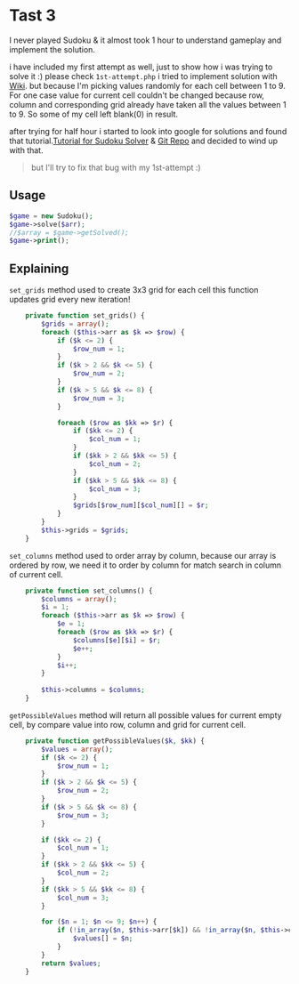# Tast 3


I never played Sudoku & it almost took 1 hour to understand gameplay and implement the solution.

i have included my first attempt as well, just to show how i was trying to solve it :)
please check `1st-attempt.php`
i tried to implement solution with [Wiki](https://en.wikipedia.org/wiki/Sudoku_solving_algorithms#Backtracking). but because I'm picking values randomly for each cell between 1 to 9. For one case value for current cell couldn't be changed
because row, column and corresponding grid already have taken all the values between 1 to 9. So some of my cell left blank(0) in result.


after trying for half hour 
i started to look into google for solutions and found that tutorial.[Tutorial for Sudoku Solver](https://toneus.co.uk/suduku-solver-php-part-1/)
& [Git Repo](https://github.com/kirilkirkov/Sudoku-Solver/blob/master/sudoku.php)
and decided to wind up with that.

> but I'll try to fix that bug with my 1st-attempt :)

## Usage

```php
$game = new Sudoku();
$game->solve($arr);
//$array = $game->getSolved();
$game->print();
```

## Explaining

`set_grids` method
used to create 3x3 grid for each cell
this function updates grid every new iteration!


```php
    private function set_grids() { 
        $grids = array();
        foreach ($this->arr as $k => $row) {
            if ($k <= 2) {
                $row_num = 1;
            }
            if ($k > 2 && $k <= 5) {
                $row_num = 2;
            }
            if ($k > 5 && $k <= 8) {
                $row_num = 3;
            }

            foreach ($row as $kk => $r) {
                if ($kk <= 2) {
                    $col_num = 1;
                }
                if ($kk > 2 && $kk <= 5) {
                    $col_num = 2;
                }
                if ($kk > 5 && $kk <= 8) {
                    $col_num = 3;
                }
                $grids[$row_num][$col_num][] = $r;
            }
        }
        $this->grids = $grids;
    }

```

`set_columns` method used to order array by column,
because our array is ordered by row, we need it to order by column for match search in column of current cell.

```php
    private function set_columns() { 
        $columns = array();
        $i = 1;
        foreach ($this->arr as $k => $row) {
            $e = 1;
            foreach ($row as $kk => $r) {
                $columns[$e][$i] = $r;
                $e++;
            }
            $i++;
        }
        
        $this->columns = $columns;
    }
```
`getPossibleValues` method
will return all possible values for current empty cell, by compare value into row, column and grid for current cell.
```php
    private function getPossibleValues($k, $kk) { 
        $values = array();
        if ($k <= 2) {
            $row_num = 1;
        }
        if ($k > 2 && $k <= 5) {
            $row_num = 2;
        }
        if ($k > 5 && $k <= 8) {
            $row_num = 3;
        }

        if ($kk <= 2) {
            $col_num = 1;
        }
        if ($kk > 2 && $kk <= 5) {
            $col_num = 2;
        }
        if ($kk > 5 && $kk <= 8) {
            $col_num = 3;
        }

        for ($n = 1; $n <= 9; $n++) {
            if (!in_array($n, $this->arr[$k]) && !in_array($n, $this->columns[$kk + 1]) && !in_array($n, $this->grids[$row_num][$col_num])) {
                $values[] = $n;
            }
        }
        return $values;
    }
```

